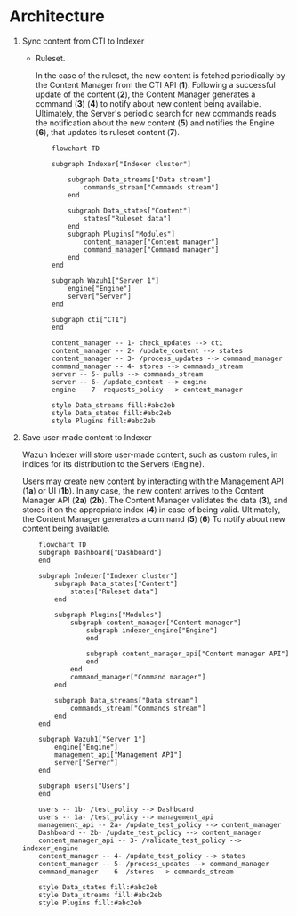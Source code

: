 # Architecture

1. Sync content from CTI to Indexer

    - Ruleset.

        In the case of the ruleset, the new content is fetched periodically by the Content Manager from the CTI API (**1**). Following a successful update of the content (**2**), the Content Manager generates a command (**3**) (**4**) to notify about new content being available. Ultimately, the Server's periodic search for new commands reads the notification about the new content (**5**) and notifies the Engine (**6**), that updates its ruleset content (**7**).

        ```mermaid
            flowchart TD

            subgraph Indexer["Indexer cluster"]

                subgraph Data_streams["Data stream"]
                    commands_stream["Commands stream"]
                end

                subgraph Data_states["Content"]
                    states["Ruleset data"]
                end
                subgraph Plugins["Modules"]
                    content_manager["Content manager"]
                    command_manager["Command manager"]
                end
            end

            subgraph Wazuh1["Server 1"]
                engine["Engine"]
                server["Server"]
            end

            subgraph cti["CTI"]
            end

            content_manager -- 1- check_updates --> cti
            content_manager -- 2- /update_content --> states
            content_manager -- 3- /process_updates --> command_manager
            command_manager -- 4- stores --> commands_stream
            server -- 5- pulls --> commands_stream
            server -- 6- /update_content --> engine
            engine -- 7- requests_policy --> content_manager

            style Data_streams fill:#abc2eb
            style Data_states fill:#abc2eb
            style Plugins fill:#abc2eb
        ```

2. Save user-made content to Indexer

    Wazuh Indexer will store user-made content, such as custom rules, in indices for its distribution to the Servers (Engine).

    Users may create new content by interacting with the Management API (**1a**) or UI (**1b**). In any case, the new content arrives to the Content Manager API (**2a**) (**2b**). The Content Manager validates the data (**3**), and stores it on the appropriate index (**4**) in case of being valid. Ultimately, the Content Manager generates a command (**5**)  (**6**) To notify about new content being available.

    ```mermaid
        flowchart TD
        subgraph Dashboard["Dashboard"]
        end

        subgraph Indexer["Indexer cluster"]
            subgraph Data_states["Content"]
                states["Ruleset data"]
            end

            subgraph Plugins["Modules"]
                subgraph content_manager["Content manager"]
                    subgraph indexer_engine["Engine"]
                    end

                    subgraph content_manager_api["Content manager API"]
                    end
                end
                command_manager["Command manager"]
            end

            subgraph Data_streams["Data stream"]
                commands_stream["Commands stream"]
            end
        end

        subgraph Wazuh1["Server 1"]
            engine["Engine"]
            management_api["Management API"]
            server["Server"]
        end

        subgraph users["Users"]
        end

        users -- 1b- /test_policy --> Dashboard
        users -- 1a- /test_policy --> management_api
        management_api -- 2a- /update_test_policy --> content_manager
        Dashboard -- 2b- /update_test_policy --> content_manager
        content_manager_api -- 3- /validate_test_policy --> indexer_engine
        content_manager -- 4- /update_test_policy --> states
        content_manager -- 5- /process_updates --> command_manager
        command_manager -- 6- /stores --> commands_stream

        style Data_states fill:#abc2eb
        style Data_streams fill:#abc2eb
        style Plugins fill:#abc2eb
    ```